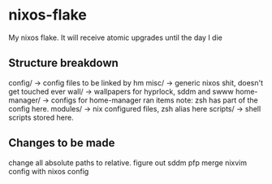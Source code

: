 # nixos-flake

My nixos flake. It will receive atomic upgrades until the day I die

## Structure breakdown

config/ -> config files to be linked by hm
misc/ -> generic nixos shit, doesn't get touched ever
wall/ -> wallpapers for hyprlock, sddm and swww
home-manager/ -> configs for home-manager ran items note: zsh has part of the config here.
modules/ -> nix configured files, zsh alias here
scripts/ -> shell scripts stored here.

## Changes to be made

change all absolute paths to relative.
figure out sddm pfp
merge nixvim config with nixos config
